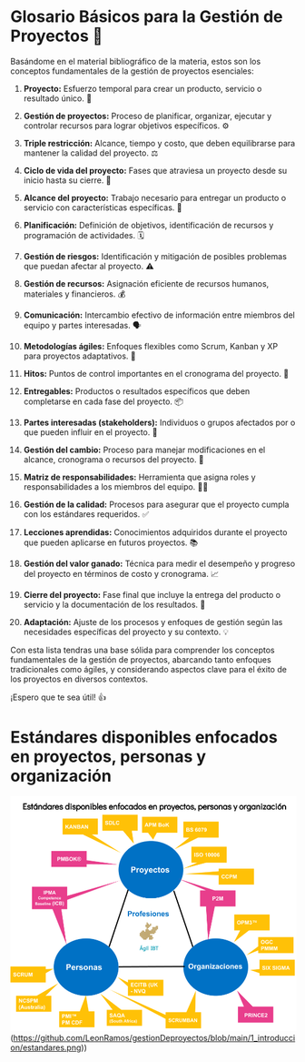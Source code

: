 # Glosario Básicos para la Gestión de Proyectos 🚀

Basándome en el material bibliográfico de la materia, estos son los conceptos fundamentales de la gestión de proyectos esenciales:

1.  **Proyecto:** Esfuerzo temporal para crear un producto, servicio o resultado único. 🎯

2.  **Gestión de proyectos:** Proceso de planificar, organizar, ejecutar y controlar recursos para lograr objetivos específicos. ⚙️

3.  **Triple restricción:** Alcance, tiempo y costo, que deben equilibrarse para mantener la calidad del proyecto. ⚖️

4.  **Ciclo de vida del proyecto:** Fases que atraviesa un proyecto desde su inicio hasta su cierre. 🔄

5.  **Alcance del proyecto:** Trabajo necesario para entregar un producto o servicio con características específicas. 📏

6.  **Planificación:** Definición de objetivos, identificación de recursos y programación de actividades. 🗓️

7.  **Gestión de riesgos:** Identificación y mitigación de posibles problemas que puedan afectar al proyecto. ⚠️

8.  **Gestión de recursos:** Asignación eficiente de recursos humanos, materiales y financieros. 💰

9.  **Comunicación:** Intercambio efectivo de información entre miembros del equipo y partes interesadas. 🗣️

10. **Metodologías ágiles:** Enfoques flexibles como Scrum, Kanban y XP para proyectos adaptativos. 💨

11. **Hitos:** Puntos de control importantes en el cronograma del proyecto. 📍

12. **Entregables:** Productos o resultados específicos que deben completarse en cada fase del proyecto. 📦

13. **Partes interesadas (stakeholders):** Individuos o grupos afectados por o que pueden influir en el proyecto. 🤝

14. **Gestión del cambio:** Proceso para manejar modificaciones en el alcance, cronograma o recursos del proyecto. 🔀

15. **Matriz de responsabilidades:** Herramienta que asigna roles y responsabilidades a los miembros del equipo. 🧑‍💼

16. **Gestión de la calidad:** Procesos para asegurar que el proyecto cumpla con los estándares requeridos. ✅

17. **Lecciones aprendidas:** Conocimientos adquiridos durante el proyecto que pueden aplicarse en futuros proyectos. 📚

18. **Gestión del valor ganado:** Técnica para medir el desempeño y progreso del proyecto en términos de costo y cronograma. 📈

19. **Cierre del proyecto:** Fase final que incluye la entrega del producto o servicio y la documentación de los resultados. 🏁

20. **Adaptación:** Ajuste de los procesos y enfoques de gestión según las necesidades específicas del proyecto y su contexto. 💡

Con esta lista tendras una base sólida para comprender los conceptos fundamentales de la gestión de proyectos, abarcando tanto enfoques tradicionales como ágiles, y considerando aspectos clave para el éxito de los proyectos en diversos contextos. 

¡Espero que te sea útil! 👍


# Estándares disponibles enfocados en proyectos, personas y organización
![Enfoques](1_introduccion/estandares.png)(https://github.com/LeonRamos/gestionDeproyectos/blob/main/1_introduccion/estandares.png))
